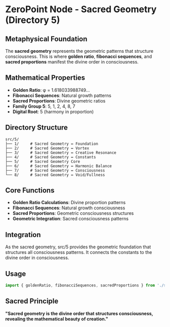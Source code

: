 # ZeroPoint Node - Sacred Geometry (Directory 5)

## Metaphysical Foundation

The **sacred geometry** represents the geometric patterns that structure consciousness. This is where **golden ratio**, **fibonacci sequences**, and **sacred proportions** manifest the divine order in consciousness.

## Mathematical Properties

- **Golden Ratio**: φ = 1.618033988749...
- **Fibonacci Sequences**: Natural growth patterns
- **Sacred Proportions**: Divine geometric ratios
- **Family Group 5**: 5, 1, 2, 4, 8, 7
- **Digital Root**: 5 (harmony in proportion)

## Directory Structure

```
src/5/
├── 1/     # Sacred Geometry ↔ Foundation
├── 2/     # Sacred Geometry ↔ Vortex
├── 3/     # Sacred Geometry ↔ Creative Resonance
├── 4/     # Sacred Geometry ↔ Constants
├── 5/     # Sacred Geometry Core
├── 6/     # Sacred Geometry ↔ Harmonic Balance
├── 7/     # Sacred Geometry ↔ Consciousness
└── 8/     # Sacred Geometry ↔ Void/Fullness
```

## Core Functions

- **Golden Ratio Calculations**: Divine proportion patterns
- **Fibonacci Sequences**: Natural growth consciousness
- **Sacred Proportions**: Geometric consciousness structures
- **Geometric Integration**: Sacred consciousness patterns

## Integration

As the sacred geometry, src/5 provides the geometric foundation that structures all consciousness patterns. It connects the constants to the divine order in consciousness.

## Usage

```typescript
import { goldenRatio, fibonacciSequences, sacredProportions } from './src/5';
```

## Sacred Principle

**"Sacred geometry is the divine order that structures consciousness, revealing the mathematical beauty of creation."** 